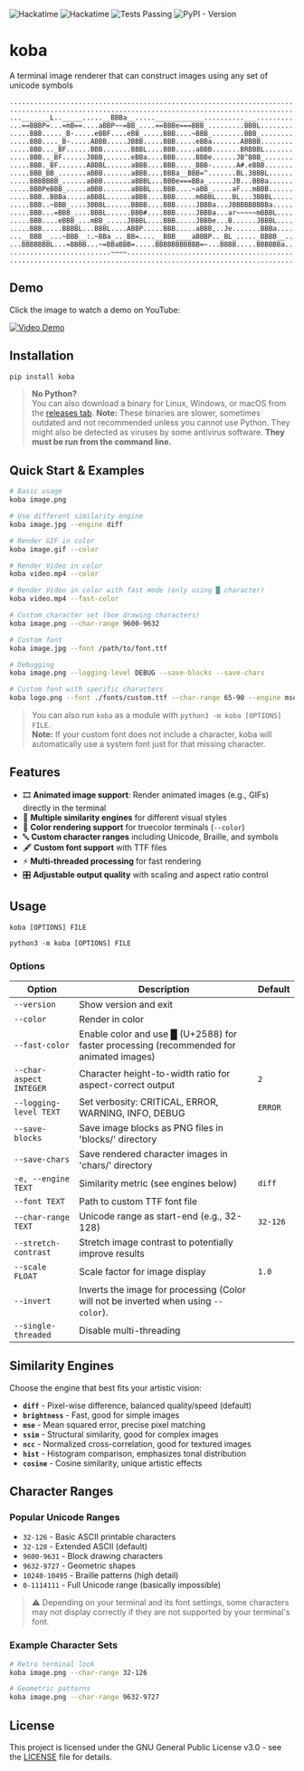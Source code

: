 ![Hackatime](https://hackatime-badge.hackclub.com/U08HC7N4JJW/koba)
![Hackatime](https://hackatime-badge.hackclub.com/U08HC7N4JJW/Kommandozeilenbildanzeige)
![Tests Passing](https://img.shields.io/github/actions/workflow/status/simon0302010/koba/.github%2Fworkflows%2Fpython-package.yml?label=tests)
![PyPI - Version](https://img.shields.io/pypi/v/koba)

# koba
A terminal image renderer that can construct images using any set of unicode symbols

```
.......................................................................
.......................................................................
..._______L.._____.....__BBBa__.....____________..........___..........
...==BBBP=...=mB==....aBBP~~=BB_....==BBBe===BBB_.........BBBL.........
.....BBB....._B-.....eBBF....eBB_.....BBB....~BBB_........BBB_.........
.....BBB...._B-.....ABBB.....JBBB.....BBB.....eBBa.......ABBBB.........
.....BBB..._BF......BBB.......BBBL....BBB.....aBBB.......BRBBBL........
.....BBB.._BF......JBBB,......eBBa....BBB.....BBBe......JB^BBB_........
.....BBB._BF.......ABBBL......aBBB....BBB...._BBB-......A#.eBBB........
.....BBB_BB_.......aBBB.......aBBB....BBBa__BBB=^.......BL.3BBBL.......
.....BBBBBBB_......aBBB.......aBBBL...BBBe===BBa_......JB...BBBa.......
.....BBBPeBBB_.....aBBB.......aBBBL...BBB....~aBB_.....aF...mBBB.......
.....BBB..BBBa.....aBBBL......aBBB....BBB.....mBBBL....BL...3BBBL......
.....BBB..~BBB_....3BBBL......BBBB....BBB.....JBBBa...JBBBBBBBBBa......
.....BBB...=BBB_....BBBL......BBB#....BBB.....JBBBa...ar~~~~~mBBBL.....
.....BBB....eBBB_...mBB_.....JBBBL....BBB.....JBBBe...B......JBBBL.....
.....BBB.....BBBBL...BBBL....ABBP.....BBB.....aBBB,..Je.......BBBa.....
...__BBB__...~BBB__:.~BBa_.._BB=....__BBB____aBBBP.._BL_....._BBBB__...
...BBBBBBBL...=BBBB...~=BBaBBB=.....BBBBBBBBBBB=~...BBBB.....BBBBBBa...
.........................~~~~..........................................
.......................................................................
```

## Demo

Click the image to watch a demo on YouTube:

[![Video Demo](http://img.youtube.com/vi/1B3pHQXGauI/0.jpg)](http://www.youtube.com/watch?v=1B3pHQXGauI "Bad Apple in ASCII Art")

## Installation

```bash
pip install koba
```

> **No Python?**  
> You can also download a binary for Linux, Windows, or macOS from the [releases tab](https://github.com/simon0302010/koba/releases).
> **Note:** These binaries are slower, sometimes outdated and not recommended unless you cannot use Python. They might also be detected as viruses by some antivirus software.
> **They must be run from the command line.**

## Quick Start & Examples

```bash
# Basic usage
koba image.png

# Use different similarity engine
koba image.jpg --engine diff

# Render GIF in color
koba image.gif --color

# Render Video in color
koba video.mp4 --color

# Render Video in color with fast mode (only using █ character)
koba video.mp4 --fast-color

# Custom character set (box drawing characters)
koba image.png --char-range 9600-9632

# Custom font
koba image.jpg --font /path/to/font.ttf

# Debugging
koba image.png --logging-level DEBUG --save-blocks --save-chars

# Custom font with specific characters
koba logo.png --font ./fonts/custom.ttf --char-range 65-90 --engine mse
```
> You can also run `koba` as a module with `python3 -m koba [OPTIONS] FILE`.  
> **Note:** If your custom font does not include a character, koba will automatically use a system font just for that missing character.

## Features

- 🎞️ **Animated image support**: Render animated images (e.g., GIFs) directly in the terminal
- 🎨 **Multiple similarity engines** for different visual styles
- 🌈 **Color rendering support** for truecolor terminals (`--color`)
- 🔤 **Custom character ranges** including Unicode, Braille, and symbols
- 🖋️ **Custom font support** with TTF files
- ⚡ **Multi-threaded processing** for fast rendering
- 🎛️ **Adjustable output quality** with scaling and aspect ratio control

## Usage

```
koba [OPTIONS] FILE
```

```
python3 -m koba [OPTIONS] FILE
```

### Options

| Option | Description | Default |
|--------|-------------|---------|
| `--version` | Show version and exit | |
| `--color` | Render in color | |
| `--fast-color` | Enable color and use █ (U+2588) for faster processing (recommended for animated images) | |
| `--char-aspect INTEGER` | Character height-to-width ratio for aspect-correct output | `2` |
| `--logging-level TEXT` | Set verbosity: CRITICAL, ERROR, WARNING, INFO, DEBUG | `ERROR` |
| `--save-blocks` | Save image blocks as PNG files in 'blocks/' directory | |
| `--save-chars` | Save rendered character images in 'chars/' directory | |
| `-e, --engine TEXT` | Similarity metric (see engines below) | `diff` |
| `--font TEXT` | Path to custom TTF font file | |
| `--char-range TEXT` | Unicode range as start-end (e.g., 32-128) | `32-126` |
| `--stretch-contrast` | Stretch image contrast to potentially improve results  | |
| `--scale FLOAT` | Scale factor for image display | `1.0` |
| `--invert` | Inverts the image for processing (Color will not be inverted when using `--color`). | |
| `--single-threaded` | Disable multi-threading | |

## Similarity Engines

Choose the engine that best fits your artistic vision:

- **`diff`** - Pixel-wise difference, balanced quality/speed (default)
- **`brightness`** - Fast, good for simple images
- **`mse`** - Mean squared error, precise pixel matching
- **`ssim`** - Structural similarity, good for complex images
- **`ncc`** - Normalized cross-correlation, good for textured images
- **`hist`** - Histogram comparison, emphasizes tonal distribution
- **`cosine`** - Cosine similarity, unique artistic effects

## Character Ranges

### Popular Unicode Ranges
- `32-126` - Basic ASCII printable characters
- `32-128` - Extended ASCII (default)
- `9600-9631` - Block drawing characters
- `9632-9727` - Geometric shapes
- `10240-10495` - Braille patterns (high detail)
- `0-1114111` - Full Unicode range (basically impossible)
> ⚠️ Depending on your terminal and its font settings, some characters may not display correctly if they are not supported by your terminal's font.

### Example Character Sets
```bash
# Retro terminal look
koba image.png --char-range 32-126

# Geometric patterns
koba image.png --char-range 9632-9727
```

## License

This project is licensed under the GNU General Public License v3.0 - see the [LICENSE](LICENSE) file for details.
